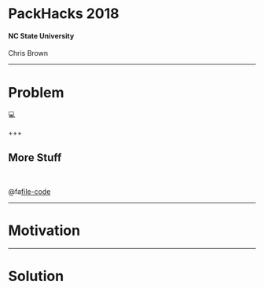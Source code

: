 # PackHacks 2018
#### NC State University
<span class="byline">Chris Brown</span>

---
# Problem

:computer:

+++
## More Stuff

<br>

@fa[file-code](code)

---
# Motivation

---
# Solution
